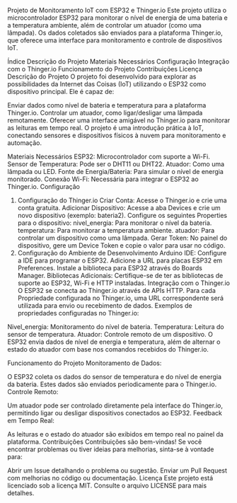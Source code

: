 Projeto de Monitoramento IoT com ESP32 e Thinger.io
Este projeto utiliza o microcontrolador ESP32 para monitorar o nível de energia de uma bateria e a temperatura ambiente, além de controlar um atuador (como uma lâmpada). Os dados coletados são enviados para a plataforma Thinger.io, que oferece uma interface para monitoramento e controle de dispositivos IoT.

Índice
Descrição do Projeto
Materiais Necessários
Configuração
Integração com o Thinger.io
Funcionamento do Projeto
Contribuições
Licença
Descrição do Projeto
O projeto foi desenvolvido para explorar as possibilidades da Internet das Coisas (IoT) utilizando o ESP32 como dispositivo principal. Ele é capaz de:

Enviar dados como nível de bateria e temperatura para a plataforma Thinger.io.
Controlar um atuador, como ligar/desligar uma lâmpada remotamente.
Oferecer uma interface amigável no Thinger.io para monitorar as leituras em tempo real.
O projeto é uma introdução prática à IoT, conectando sensores e dispositivos físicos à nuvem para monitoramento e automação.

Materiais Necessários
ESP32: Microcontrolador com suporte a Wi-Fi.
Sensor de Temperatura: Pode ser o DHT11 ou DHT22.
Atuador: Como uma lâmpada ou LED.
Fonte de Energia/Bateria: Para simular o nível de energia monitorado.
Conexão Wi-Fi: Necessária para integrar o ESP32 ao Thinger.io.
Configuração
1. Configuração do Thinger.io
Criar Conta: Acesse o Thinger.io e crie uma conta gratuita.
Adicionar Dispositivo:
Acesse a aba Devices e crie um novo dispositivo (exemplo: bateria2).
Configure os seguintes Properties para o dispositivo:
nivel_energia: Para monitorar o nível da bateria.
temperatura: Para monitorar a temperatura ambiente.
atuador: Para controlar um dispositivo como uma lâmpada.
Gerar Token: No painel do dispositivo, gere um Device Token e copie o valor para usar no código.
2. Configuração do Ambiente de Desenvolvimento
Arduino IDE: Configure a IDE para programar o ESP32.
Adicione a URL para placas ESP32 em Preferences.
Instale a biblioteca para ESP32 através do Boards Manager.
Bibliotecas Adicionais: Certifique-se de ter as bibliotecas de suporte ao ESP32, Wi-Fi e HTTP instaladas.
Integração com o Thinger.io
O ESP32 se conecta ao Thinger.io através de APIs HTTP. Para cada Propriedade configurada no Thinger.io, uma URL correspondente será utilizada para envio ou recebimento de dados. Exemplos de propriedades configuradas no Thinger.io:

Nivel_energia: Monitoramento do nível de bateria.
Temperatura: Leitura do sensor de temperatura.
Atuador: Controle remoto de um dispositivo.
O ESP32 envia dados de nível de energia e temperatura, além de alternar o estado do atuador com base nos comandos recebidos do Thinger.io.

Funcionamento do Projeto
Monitoramento de Dados:

O ESP32 coleta os dados do sensor de temperatura e do nível de energia da bateria.
Estes dados são enviados periodicamente para o Thinger.io.
Controle Remoto:

Um atuador pode ser controlado diretamente pela interface do Thinger.io, permitindo ligar ou desligar dispositivos conectados ao ESP32.
Feedback em Tempo Real:

As leituras e o estado do atuador são exibidos em tempo real no painel da plataforma.
Contribuições
Contribuições são bem-vindas! Se você encontrar problemas ou tiver ideias para melhorias, sinta-se à vontade para:

Abrir um Issue detalhando o problema ou sugestão.
Enviar um Pull Request com melhorias no código ou documentação.
Licença
Este projeto está licenciado sob a licença MIT. Consulte o arquivo LICENSE para mais detalhes.
